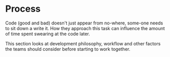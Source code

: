 # Process

Code (good and bad) doesn't just appear from no-where, some-one needs to sit down a write it. How they approach this task can influence the amount of time spent swearing at the code later.

This section looks at development philosophy, workflow and other factors the teams should consider before starting to work together.
